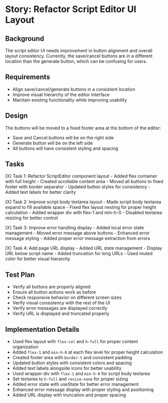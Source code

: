 # Story: Refactor Script Editor UI Layout

## Background
The script editor UI needs improvement in button alignment and overall layout consistency.
Currently, the save/cancel buttons are in a different location than the generate button,
which can be confusing for users.

## Requirements
- Align save/cancel/generate buttons in a consistent location
- Improve visual hierarchy of the editor interface
- Maintain existing functionality while improving usability

## Design
The buttons will be moved to a fixed footer area at the bottom of the editor:
- Save and Cancel buttons will be on the right side
- Generate button will be on the left side
- All buttons will have consistent styling and spacing

## Tasks
[X] Task 1: Refactor ScriptEditor component layout
    - Added flex container with full height
    - Created scrollable content area
    - Moved all buttons to fixed footer with border separator
    - Updated button styles for consistency
    - Added text labels for better clarity

[X] Task 2: Improve script body textarea layout
    - Made script body textarea expand to fill available space
    - Fixed flex layout nesting for proper height calculation
    - Added wrapper div with flex-1 and min-h-0
    - Disabled textarea resizing for better control

[X] Task 3: Improve error handling display
    - Added local error state management
    - Moved error message above buttons
    - Enhanced error message styling
    - Added proper error message extraction from errors

[X] Task 4: Add page URL display
    - Added URL state management
    - Display URL below script name
    - Added truncation for long URLs
    - Used muted color for better visual hierarchy

## Test Plan
- Verify all buttons are properly aligned
- Ensure all button actions work as before
- Check responsive behavior on different screen sizes
- Verify visual consistency with the rest of the UI
- Verify error messages are displayed correctly
- Verify URL is displayed and truncated properly

## Implementation Details
- Used flex layout with `flex-col` and `h-full` for proper content organization
- Added `flex-1` and `min-h-0` at each flex level for proper height calculation
- Created footer area with `border-t` and consistent padding
- Updated button styles with consistent colors and spacing
- Added text labels alongside icons for better usability
- Used wrapper div with `flex-1` and `min-h-0` for script body textarea
- Set textarea to `h-full` and `resize-none` for proper sizing
- Added error state with useState for better error management
- Enhanced error message display with proper styling and positioning
- Added URL display with truncation and proper spacing